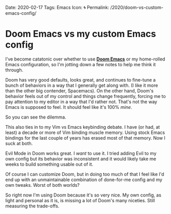 Date: 2020-02-17
Tags: Emacs
Icon: 🌀
Permalink: /2020/doom-vs-custom-emacs-config/

# Doom Emacs vs my custom Emacs config

I've become catatonic over whether to use [**Doom Emacs**](https://github.com/hlissner/doom-emacs) or my home-rolled Emacs configuration, so I'm jotting down a few notes to help me think it through.

Doom has very good defaults, looks great, and continues to fine-tune a bunch of behaviors in a way that I generally get along with. (I like it more than the other big contender, Spacemacs). On the other hand, Doom's behavior feels out of my control and things change frequently, forcing me to pay attention to my editor in a way that I'd rather not. That's not the way Emacs is supposed to feel. It should feel like it's 100% _mine_.

So you can see the dilemma.

This also ties in to my Vim vs Emacs keybinding debate. I have (or had, at least) a decade or more of Vim binding muscle memory. Using stock Emacs bindings for the last couple of years has erased most of that memory. Now I suck at both.

Evil Mode in Doom works great. I _want_ to use it. I tried adding Evil to my own config but its behavior was inconsistent and it would likely take me weeks to build something usable out of it.

Of course I can customize Doom, but in doing too much of that I feel like I'd end up with an unmaintainable combination of done-for-me config and my own tweaks. Worst of both worlds?

So right now I'm using Doom because it's so very nice. My own config, as light and personal as it is, is missing a lot of Doom's many niceties. Still measuring the trade-offs.
